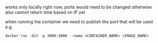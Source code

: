 works only locally right now, ports would need to be changed otherwise
also cannot return time based on IP yet

when running the container we need to publish the port that will be used e.g. 

`docker run -dit -p 3000:3000 --name <CONTAINER_NAME> <IMAGE_NAME>`
